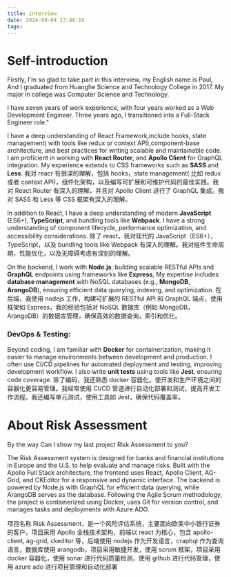 ```yaml
---
title: interview
date: 2024-09-04 13:48:19
tags:
---
```


# Self-introduction

Firstly, I'm so glad to take part in this interview, my English name is Paul, And I graduated from Huanghe Science and Technology College in 2017. My major in college was Computer Science and Technology.

I have seven years of work experience, with four years worked as a Web Development Engineer. Three years ago, I transitioned into a Full-Stack Engineer role."

I have a deep understanding of React Framework,include hooks, state management( with tools like redux or context API),component-base architecture, and best practices for writing scalable and maintainable code. I am proficient in working with **React Router**, and **Apollo Client** for GraphQL integration. My experience extends to CSS frameworks such as **SASS** and **Less**.
我对 reacr 有很深的理解，包括 hooks，state management( 比如 redux 或者 context API)，组件化架构，以及编写可扩展和可维护代码的最佳实践。我对 React Router 有深入的理解，并且对 Apollo Client 进行了 GraphQL 集成。我对 SASS 和 Less 等 CSS 框架有深入的理解。

In addition to React, I have a deep understanding of modern **JavaScript** (ES6+), **TypeScript**, and bundling tools like **Webpack**. I have a strong understanding of component lifecycle, performance optimization, and accessibility considerations.
除了 react，我对现代的 JavaScript（ES6+），TypeScript，以及 bundling tools like Webpack 有深入的理解。我对组件生命周期，性能优化，以及无障碍考虑有深刻的理解。

On the backend, I work with **Node.js**, building scalable RESTful APIs and **GraphQL** endpoints using frameworks like **Express**, My expertise includes **database management** with NoSQL databases (e.g., **MongoDB**, **ArangoDB**), ensuring efficient data querying, indexing, and optimization.
在后端，我使用 nodejs 工作，构建可扩展的 RESTful API 和 GraphQL 端点，使用框架如 Express，我的经验包括对 NoSQL 数据库（例如 MongoDB，ArangoDB）的数据库管理，确保高效的数据查询，索引和优化。

### DevOps & Testing:

Beyond coding, I am familiar with **Docker** for containerization, making it easier to manage environments between development and production. I often use CI/CD pipelines for automated deployment and testing, improving development workflow. I also write **unit tests** using tools like **Jest**, ensuring code coverage.
除了编码，我还熟悉 docker 容器化，使开发和生产环境之间的容器化更容易管理。我经常使用 CI/CD 管道进行自动化部署和测试，提高开发工作流程。我还编写单元测试，使用工具如 Jest，确保代码覆盖率。

# About Risk Assessment

By the way
Can I show my last project Risk Assessment to you?

The Risk Assessment system is designed for banks and financial institutions in Europe and the U.S.
to help evaluate and manage risks. Built with the Apollo Full Stack architecture,
the frontend uses React, Apollo Client, AG-Grid, and CKEditor for a responsive and dynamic interface.
The backend is powered by Node.js with GraphQL for efficient data querying, while ArangoDB serves as the database. Following the Agile Scrum methodology, the project is containerized using Docker, uses Git for version control, and manages tasks and deployments with Azure ADO.

项目名称 Risk Assessment，是一个风险评估系统，主要面向欧美中小银行证券的客户，项目采用 Apollo 全栈技术架构，前端以 react 为核心，包含 apollo-client, ag-grid, ckeditor 等，后端使用 nodejs 作为开发语言，craphql 作为查询语言，数据库使用 arangodb，项目采用敏捷开发，使用 scrum 框架，项目采用 docker 容器化，使用 sonar 进行代码质量检测，使用 github 进行代码管理，使用 azure ado 进行项目管理和自动化部署
